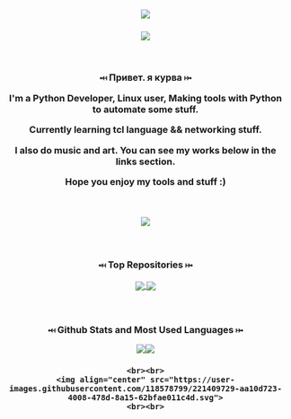 <!-- Intro text -->
<h1 align="center">
    <a href="https://Kourva.github.io"> 
        <img src="https://readme-typing-svg.demolab.com?font=Rubik+Vinyl&duration=3000&pause=1000&color=00ff00&width=135&lines=%3C%2F++Kourva++%2F%3E" />
    </a>
</h1>

<!-- Trophies -->
<h3 align="center">
    <img align="center" src="https://github-profile-trophy.vercel.app/?username=Kourva&theme=matrix&no-bg=true&no-frame=false&column=6&row=1&margin-w=10" />
    <br><br><br>
    <p>⤟ Привет. я курва ⤠</p>
    <p> I'm a Python Developer, Linux user, Making tools with Python to automate some stuff. </p>
    <p> Currently learning tcl language && networking stuff.</p>
    <p> I also do music and art. You can see my works below in the links section. </p>
    <p> Hope you enjoy my tools and stuff :)</p>
    <br>
</h3>

<!-- Streak stats -->
<p align="center">
<img align="center" src="https://streak-stats.demolab.com?user=Kourva&theme=hacker&border_radius=5.0&background=DD272700&ring=00FF00&fire=545454&currStreakNum=888888&sideNums=8F8F8F&sideLabels=00FF00&dates=888888&border=aaaaaaaa" />
</p>

<!-- Extra pins -->
<h3 align="center">
    <br>
    <p> ⤟ Top Repositories ⤠ </p>
    <a href="https://github.com/Kourva/V2rayDoprax">
        <img align="center" src="https://github-readme-stats-git-masterrstaa-rickstaa.vercel.app/api/pin/?username=Kourva&repo=V2rayDoprax&theme=transparent&show_owner=true" />
    </a>
    <a href="https://github.com/Kourva/V2Paste">
        <img align="center" src="https://github-readme-stats-git-masterrstaa-rickstaa.vercel.app/api/pin/?username=Kourva&repo=V2Paste&theme=transparent&show_owner=true" />
    </a>
    


<!-- Github Stats and Most used languages-->
<h3 align="center">
    <br>
    <p>⤟ Github Stats and Most Used Languages ⤠</p>
    <p align="center">
        <img src="https://github-readme-stats-git-masterrstaa-rickstaa.vercel.app/api?username=Kourva&show_icons=true&theme=transparent&hide_border=true&show_icons=true&include_all_commits=true&count_private=true&line_height=28&ring_color=44ffff" /><img src="https://github-readme-stats-git-masterrstaa-rickstaa.vercel.app/api/top-langs/?username=Kourva&hide_border=true&theme=transparent&layout=compact&langs_count=10" />
    </p>
</h3>


<!-- Links -->
<h3 align="center">
   
    <br><br>
    <img align="center" src="https://user-images.githubusercontent.com/118578799/221409729-aa10d723-4008-478d-8a15-62bfae011c4d.svg">
    <br><br>
</h3>

